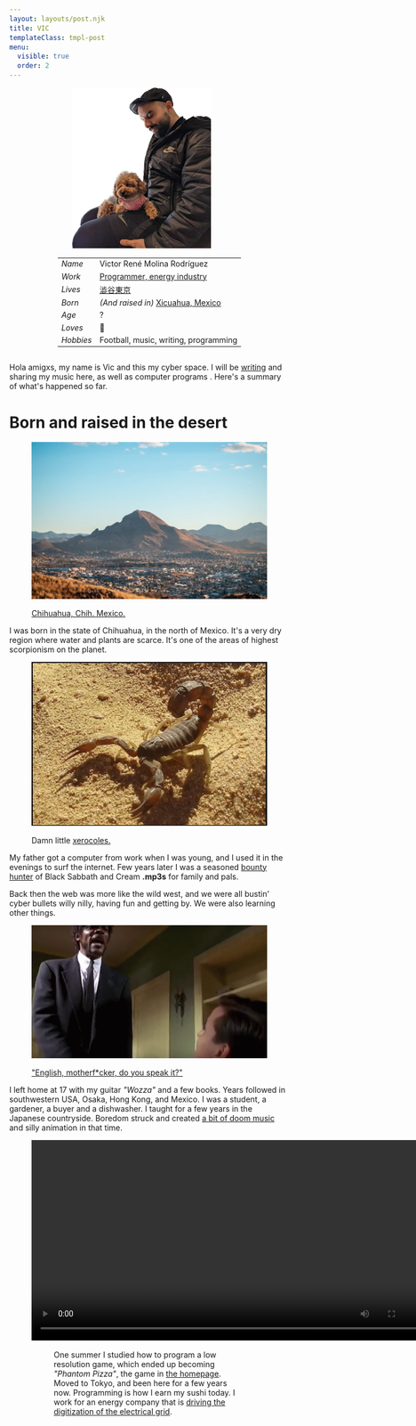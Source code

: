 ```yaml
---
layout: layouts/post.njk
title: VIC
templateClass: tmpl-post
menu:
  visible: true
  order: 2
---
```


<style>
.info {
  display: flex;
  align-items: center;
  justify-content: center;
  flex-direction: row;
  flex-wrap: wrap;
}
</style>

<script type="text/javascript" async>
document.addEventListener("DOMContentLoaded", () => {
  const ageElement = document.getElementById("age_µs");
  const MS_TO_µs_FACTOR = 1000;
  const UNIX_TIME_START_YEAR = 1970;
  const unixZero = new Date(+0); 
  const vicsBirthday = new Date("September 24, 1991");
  setInterval(() => {
    const unixNow = new Date(); 
    const vicsAgeDate = new Date(unixNow.getTime() - vicsBirthday.getTime());
    const vicsAgeMs = vicsAgeDate.getTime();
    const vicsAgeµs = vicsAgeMs * MS_TO_µs_FACTOR;
    const vicsAgeFemto = vicsAgeMs * MS_TO_µs_FACTOR;
    ageElement.innerHTML = `${vicsAgeµs}<sub><em>µs</em></sub> <em>(${Math.abs(vicsAgeDate.getUTCFullYear() - UNIX_TIME_START_YEAR)})</em>`
  });
});
</script>

<div class="info">
  <picture style="margin-right: 3vw;">
    <img alt="vic" width=250 src="/assets/vic.png"/>
  </picture>

  <article>

|           |                                                                             |
| --------- | --------------------------------------------------------------------------- |
| _Name_    | <div class="ypewriter">Victor René Molina Rodríguez</div>                   |
| _Work_    | [Programmer, energy industry]()                                             |
| _Lives_   | [澁谷東京](https://goo.gl/maps/1YfuGi5HYgRpBjN7A)                           |
| _Born_    | _(And raised in)_ [Xicuahua, Mexico](https://goo.gl/maps/Ja9LxnZ6kosdRa586) |
| _Age_     | <span id="age_µs">?</span>                                                  |
| _Loves_   | 🍕                                                                          |
| _Hobbies_ | Football, music, writing, programming                                       |

  </article>
</div>

Hola amigxs, my name is Vic and this my cyber space. I will be [writing](/weblog) and sharing my music here, as well as computer programs . Here's a summary of what's happened so far.

# Born and raised in the desert

<figure>
  <picture>

![A dry mountain in the middle of a city](/assets/chihuahua.jpeg)

  </picture>
  <figcaption>

[Chihuahua, Chih. Mexico.](https://en.wikipedia.org/wiki/Chihuahua_City)

  </figcaption>
</figure>

I was born in the state of Chihuahua, in the north of Mexico. It's a very dry region where water and plants are scarce. It's one of the areas of highest scorpionism on the planet.

<figure>
  <picture>

![A scorpion in dry ground](/assets/scorpionism.png)

  </picture>
  <figcaption>

Damn little [xerocoles.](https://en.wikipedia.org/wiki/Scorpion#:~:text=Scorpions%20are%20xerocoles%2C%20meaning%20they%20primarily%20live%20in%20deserts%2C)

  </figcaption>
</figure>

My father got a computer from work when I was young, and I used it in the evenings to surf the internet. Few years later I was a seasoned [bounty hunter](https://en.wikipedia.org/wiki/Music_piracy) of Black Sabbath and Cream **.mp3s** for family and pals.

Back then the web was more like the wild west, and we were all bustin' cyber bullets willy nilly, having fun and getting by. We were also learning other things.

<figure>
  <picture>

!["English, motherf*cker, do you speak it?"](/assets/do-you-speak-it.gif)

  </picture>
  <figcaption>

["English, motherf\*cker, do you speak it?"](https://youtu.be/Y6YBKdmOlM8?t=285)

  </figcaption>

</figure>

I left home at 17 with my guitar _"Wozza"_ and a few books. Years followed in southwestern USA, Osaka, Hong Kong, and Mexico. I was a student, a gardener, a buyer and a dishwasher. I taught for a few years in the Japanese countryside. Boredom struck and created [a bit of doom music](https://open.spotify.com/intl-ja/track/4YinnI3uql8ax8EZyqyIjl?si=c25ebef66fa546bc) and silly animation in that time.

<figure>
  <picture>

<video width="720" controls>
  <source src="/assets/surfing-with-the-alien.mp4" type="video/mp4">
Your browser does not support the video tag.
</video>

  </picture>
<figure>

One summer I studied how to program a low resolution game, which ended up becoming _"Phantom Pizza"_, the game in [the homepage](/). Moved to Tokyo, and been here for a few years now. Programming is how I earn my sushi today. I work for an energy company that is [driving the digitization of the electrical grid](https://www.vox.com/energy-and-environment/2017/12/15/16714146/greener-more-reliable-more-resilient-grid-microgrids#:~:text=microgrids%20within%20microgrids.-,Alvin%20Chang,-Next%3A%20microgrids%20need).
